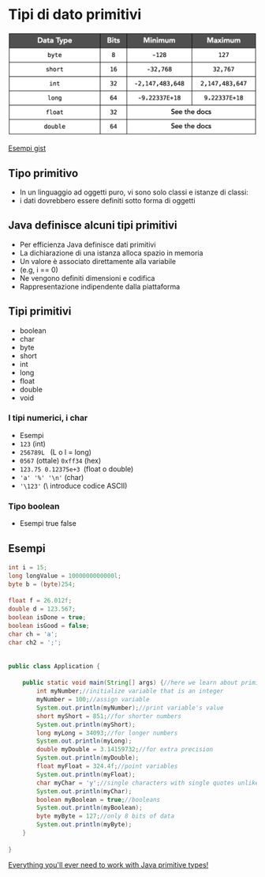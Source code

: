 # Tipi di dato primitivi

![tipi primitivi](img/tipi.png)

[Esempi gist](https://gist.github.com/maboglia/c9a5959d663b1e3cdf5f89a152cfe6e3)

## Tipo primitivo



* In un linguaggio ad oggetti puro, vi sono solo classi e istanze di classi:
* i dati dovrebbero essere definiti sotto forma di oggetti

## Java definisce alcuni tipi primitivi

* Per efficienza Java definisce dati primitivi
* La dichiarazione di una istanza alloca spazio in memoria
* Un valore è associato direttamente alla variabile 
* (e.g, i == 0) 
* Ne vengono definiti dimensioni e codifica
* Rappresentazione indipendente dalla piattaforma

## Tipi primitivi

* boolean
* char
* byte
* short
* int
* long
* float
* double
* void


###  I tipi numerici, i char

*  Esempi
* `123` (int)
* `256789L ` (L o l = long)
* `0567` (ottale) `0xff34` (hex)
* `123.75 0.12375e+3 `(float o double)
* `'a' '%' '\n'` (char)
* `'\123'` (\ introduce codice ASCII)


### Tipo boolean
* Esempi
true
false



## Esempi

```java
int i = 15;
long longValue = 1000000000000l;
byte b = (byte)254;

float f = 26.012f;
double d = 123.567;
boolean isDone = true;
boolean isGood = false;
char ch = 'a';
char ch2 = ';';
```

```java

public class Application {

	public static void main(String[] args) {//here we learn about primitive types of variables!
		int myNumber;//initialize variable that is an integer
		myNumber = 100;//assign variable
		System.out.println(myNumber);//print variable's value
		short myShort = 851;//for shorter numbers
		System.out.println(myShort);
		long myLong = 34093;//for longer numbers
		System.out.println(myLong);
		double myDouble = 3.14159732;//for extra precision
		System.out.println(myDouble);
		float myFloat = 324.4f;//point variables
		System.out.println(myFloat);
		char myChar = 'y';//single characters with single quotes unlike strings!
		System.out.println(myChar);
		boolean myBoolean = true;//booleans
		System.out.println(myBoolean);
		byte myByte = 127;//only 8 bits of data
		System.out.println(myByte);
	}

}
```

[Everything you'll ever need to work with Java primitive types!](https://github.com/deletescape/Primitives)
